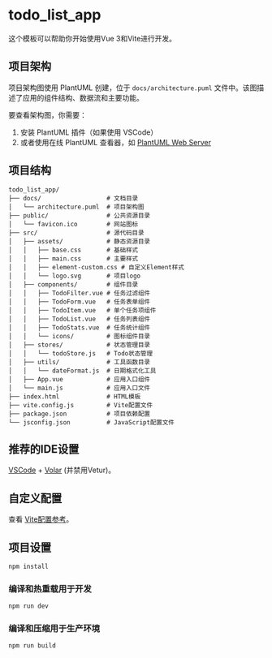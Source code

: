 # todo_list_app

这个模板可以帮助你开始使用Vue 3和Vite进行开发。

## 项目架构

项目架构图使用 PlantUML 创建，位于 `docs/architecture.puml` 文件中。该图描述了应用的组件结构、数据流和主要功能。

要查看架构图，你需要：
1. 安装 PlantUML 插件（如果使用 VSCode）
2. 或者使用在线 PlantUML 查看器，如 [PlantUML Web Server](http://www.plantuml.com/plantuml/uml/)

## 项目结构

```
todo_list_app/
├── docs/                  # 文档目录
│   └── architecture.puml  # 项目架构图
├── public/                # 公共资源目录
│   └── favicon.ico        # 网站图标
├── src/                   # 源代码目录
│   ├── assets/            # 静态资源目录
│   │   ├── base.css       # 基础样式
│   │   ├── main.css       # 主要样式
│   │   ├── element-custom.css # 自定义Element样式
│   │   └── logo.svg       # 项目logo
│   ├── components/        # 组件目录
│   │   ├── TodoFilter.vue # 任务过滤组件
│   │   ├── TodoForm.vue   # 任务表单组件
│   │   ├── TodoItem.vue   # 单个任务项组件
│   │   ├── TodoList.vue   # 任务列表组件
│   │   ├── TodoStats.vue  # 任务统计组件
│   │   └── icons/         # 图标组件目录
│   ├── stores/            # 状态管理目录
│   │   └── todoStore.js   # Todo状态管理
│   ├── utils/             # 工具函数目录
│   │   └── dateFormat.js  # 日期格式化工具
│   ├── App.vue            # 应用入口组件
│   └── main.js            # 应用入口文件
├── index.html             # HTML模板
├── vite.config.js         # Vite配置文件
├── package.json           # 项目依赖配置
└── jsconfig.json          # JavaScript配置文件
```

## 推荐的IDE设置

[VSCode](https://code.visualstudio.com/) + [Volar](https://marketplace.visualstudio.com/items?itemName=Vue.volar) (并禁用Vetur)。

## 自定义配置

查看 [Vite配置参考](https://vite.dev/config/)。

## 项目设置

```sh
npm install
```

### 编译和热重载用于开发

```sh
npm run dev
```

### 编译和压缩用于生产环境

```sh
npm run build
```
